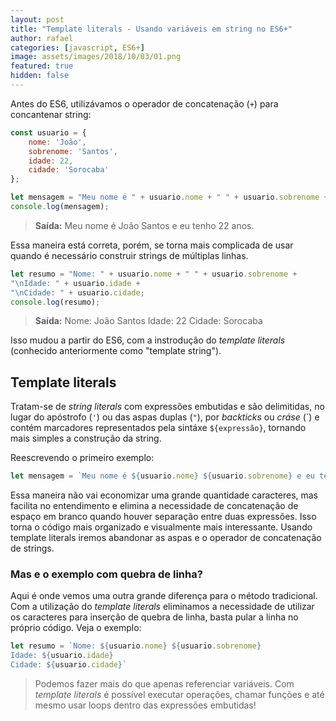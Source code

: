 ```yaml
---
layout: post
title: "Template literals - Usando variáveis em string no ES6+"
author: rafael
categories: [javascript, ES6+]
image: assets/images/2018/10/03/01.png
featured: true
hidden: false
---
```

Antes do ES6, utilizávamos o operador de concatenação (`+`) para concantenar string:

```js
const usuario = {
    nome: 'João',
    sobrenome: 'Santos',
    idade: 22,
    cidade: 'Sorocaba'
};

let mensagem = "Meu nome é " + usuario.nome + " " + usuario.sobrenome + " e eu tenho " + usuario.idade + " anos.";
console.log(mensagem);
```

> **Saída:**
> Meu nome é João Santos e eu tenho 22 anos.

Essa maneira está correta, porém, se torna mais complicada de usar quando é necessário construir strings de múltiplas linhas.

```js
let resumo = "Nome: " + usuario.nome + " " + usuario.sobrenome +
"\nIdade: " + usuario.idade +
"\nCidade: " + usuario.cidade;
console.log(resumo);
```

> **Saída:**
>Nome: João Santos
>Idade: 22
>Cidade: Sorocaba

Isso mudou a partir do ES6, com a instrodução do *template literals* (conhecido anteriormente como "template string").

## Template literals

Tratam-se de *string literals* com expressões embutidas e são delimitidas, no lugar do apóstrofo (`'`) ou das aspas duplas (`"`), por *backticks* ou *cráse* (\`) e contém marcadores representados pela sintáxe `${expressão}`, tornando mais simples a construção da string.

Reescrevendo o primeiro exemplo:

```js
let mensagem = `Meu nome é ${usuario.nome} ${usuario.sobrenome} e eu tenho ${usuario.idade} anos`;
```

Essa maneira não vai economizar uma grande quantidade caracteres, mas facilita no entendimento e elimina a necessidade de concatenação de espaço em branco quando houver separação entre duas expressões. Isso torna o código mais organizado e visualmente mais interessante. Usando template literals iremos abandonar as aspas e o operador de concatenação de strings.

### Mas e o exemplo com quebra de linha?

Aqui é onde vemos uma outra grande diferença para o método tradicional. Com a utilização do *template literals* eliminamos a necessidade de utilizar os caracteres para inserção de quebra de linha, basta pular a linha no próprio código. Veja o exemplo:

```js
let resumo = `Nome: ${usuario.nome} ${usuario.sobrenome}
Idade: ${usuario.idade}
Cidade: ${usuario.cidade}`
```

> Podemos fazer mais do que apenas referenciar variáveis. Com *template literals* é possível executar operações, chamar funções e até mesmo usar loops dentro das expressões embutidas!

